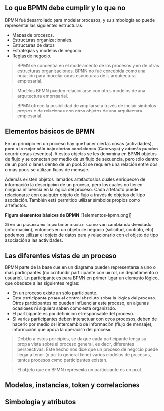 ## Lo que BPMN debe cumplir y lo que no

BPMN fué desarrollado para modelar procesos, y su simbología no puede representar las siguientes estructuras:

- Mapas de procesos.
- Estructuras organizacionales.
- Estructuras de datos.
- Estrategias y modelos de negocio.
- Reglas de negocio.

> BPMN se concentra en el modelamento de los procesos y no de otras estructuras organizaciones. BPMN no fué concebida como una notación para modelar otras estructuras de la arquitectura empresarial.

> Modelos BPMN pueden relacionarse con otros modelos de una arquitectura empresarial.

>BPMN ofrece la posibilidad de ampliarse a través de incluir simbolos propios o de relaciones con otros objetos de una arquitectura empresarial. 


## Elementos básicos de BPMN

En un principio en un proceso hay que hacer ciertas cosas (actividades), pero a lo
mejor sólo bajo ciertas condiciones (Gateways) y además pueden ocurrir cosas
(eventos). A estos objetos se les denomina en BPMN objetos de flujo y se conectan
por medio de un flujo de secuencia, pero sólo dentro de un pool, o lanes dentro de un
pool. Si se requiere una relación entre dos o más pools se utilizan flujos de mensaje.

Además existen objetos llamados artefactoslos cuales enriquecen de información la
descripción de un proceso, pero los cuales no tienen ninguna influencia en la lógica
del proceso. Cada artefacto puede relacionarse con cualquier objeto de flujo a través
de objetos del tipo asociación. También está permitido utilizar símbolos propios
como artefactos.

**Figura elementos básicos de BPMN**
![[elementos-bpmn.png]]

Si en un proceso es importante mostrar como van cambiando de estado (información), entonces en un objeto de negocio (solicitud, contrato, etc) podemos utilizar el objeto de datos para y relacionarlo con el objeto de tipo asociación a las actividades. 

## Las diferentes vistas de un proceso

BPMN parte de la base que en un diagrama pueden representarse a uno o más participantes (no confundir participante con un rol, un departamento o usuario). Un participante es para BPMN en primer lugar un elemento lógico, que obedece a las siguientes reglas:

- En un proceso existe un sólo participante.
- Este participante posee el control absoluto sobre la lógica del proceso. Otros participantes no pueden influenciar este proceso, en algunas ocasiones ni siquiera saben como está organizado.
- El participante es por definición el responsable del proceso.
- SI varios participantes deben interactuar con otros procesos, deben de hacerlo por medio del intercambio de información (flujo de mensaje), información que apoya la operación del proceso.

> Debido a estos principios, se da que cada participante tenga su propia vista sobre el proceso general, es decir, diferentes perspectivas. Este hecho nos dice	 que un proceso de negocio puede llegar a tener (y por lo general tiene) varios modelos de procesos, tantos procesos como participantes existan.

> El objeto que en BPMN representa un participante es un pool.


## Modelos, instancias, token y correlaciones


## Simbología y atributos